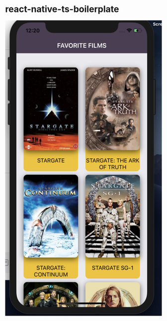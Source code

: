 # react-native-ts-boilerplate
![Image](https://github.com/kaflan/react-native-ts-boilerplate/blob/pet_project/ViewScren.png)
